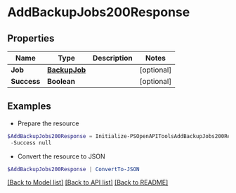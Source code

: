 # AddBackupJobs200Response
## Properties

Name | Type | Description | Notes
------------ | ------------- | ------------- | -------------
**Job** | [**BackupJob**](BackupJob.md) |  | [optional] 
**Success** | **Boolean** |  | [optional] 

## Examples

- Prepare the resource
```powershell
$AddBackupJobs200Response = Initialize-PSOpenAPIToolsAddBackupJobs200Response  -Job null `
 -Success null
```

- Convert the resource to JSON
```powershell
$AddBackupJobs200Response | ConvertTo-JSON
```

[[Back to Model list]](../README.md#documentation-for-models) [[Back to API list]](../README.md#documentation-for-api-endpoints) [[Back to README]](../README.md)

